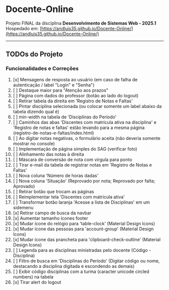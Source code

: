 # Docente-Online

Projeto FINAL da disciplina **Desenvolvimento de Sistemas Web - 2025.1**  
Hospedado em: [https://andluis35.github.io/Docente-Online/](https://andluis35.github.io/Docente-Online/)

---

## TODOs do Projeto

### Funcionalidades e Correções

1. [x] Mensagens de resposta ao usuário (em caso de falha de autenticação / label "Login" e "Senha")
2. [ ] Destaque maior para "Atenção aos prazos"
3. [ ] Página com dados do professor (botão ao lado do logout)
4. [ ] Retirar tabela da direita em 'Registro de Notas e Faltas'
5. [ ] Pintar disciplina selecionada (ou colocar somente um label abaixo da tabela dizendo qual é)
6. [ ] min-width na tabela de 'Disciplinas do Período'
7. [ ] Caminhos das abas 'Discentes com matrícula ativa na disciplina' e 'Registro de notas e faltas' estão levando para a mesma página (registro-de-notas-e-faltas/index.html)
8. [ ] Ao digitar notas negativas, o formulário aceita (não deveria somente mostrar no console)
9. [ ] Implementação de página simples do SAG (verificar foto)
10. [ ] Alinhamento das notas à direita
11. [ ] Máscara de conversão de nota com vírgula para ponto
12. [ ] Tirar e-mail da tabela de registrar notas em 'Registro de Notas e Faltas'
13. [ ] Nova coluna 'Número de horas dadas'
14. [ ] Nova coluna 'Situação' (Reprovado por nota; Reprovado por falta; Aprovado)
15. [ ] Retirar botão que trocam as páginas
16. [ ] Reimplementar tela 'Discentes com matrícula ativa'
17. [ ] Transformar botão laranja 'Acesse a lista de Disciplinas' em um sidemenu
18. [x] Retirar campo de busca da navbar
19. [x] Aumentar tamanho ícones footer
20. [x] Mudar ícone do relógio para 'table-clock' (Material Design Icons)
21. [x] Mudar ícone das pessoas para 'account-group' (Material Design Icons)
22. [x] Mudar ícone das prancheta para 'clipboard-check-outline' (Material Design Icons)
23. [ ] Legenda para as disciplinas ministradas pelo docente (Código - Disciplina)
24. [ ] Filtro de busca em 'Disciplinas do Período' (Digitar código ou nome, destacando a disciplina digitada e escondendo as demais)
25. [ ] Exibir código disciplinas com a turma (caracter unicode circled numbers) na tabela
26. [x] Tirar alert do logout
